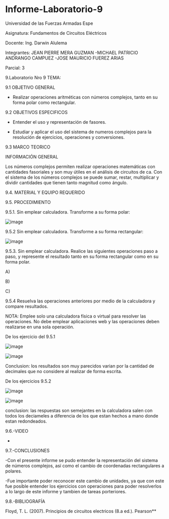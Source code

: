 # Informe-Laboratorio-9

Universidad de las Fuerzas Armadas Espe

Asignatura: Fundamentos de Circuitos Eléctricos

Docente: Ing. Darwin Alulema

Integrantes: JEAN PIERRE MERA GUZMAN -MICHAEL PATRICIO ANDRANGO CAMPUEZ -JOSE MAURICIO FUEREZ ARIAS

Parcial: 3

9.Laboratorio Nro 9 TEMA: 

9.1 OBJETIVO GENERAL

- Realizar operaciones aritméticas con números complejos, tanto en su forma polar como rectangular.

9.2 OBJETIVOS ESPECIFICOS

- Entender el uso y representación de fasores.

- Estudiar y aplicar el uso del sistema de numeros complejos para la resolución de ejercicios, operaciones y conversiones.

9.3 MARCO TEORICO

INFORMACIÓN GENERAL

Los números complejos permiten realizar operaciones matemáticas con cantidades fasoriales y son muy útiles en el análisis de circuitos de ca. Con el sistema de los números complejos se puede sumar, restar, multiplicar y dividir cantidades que tienen tanto magnitud como ángulo.

9.4.	MATERIAL Y EQUIPO REQUERIDO



9.5.	PROCEDIMIENTO

9.5.1.	Sin emplear calculadora. Transforme a su forma polar: 

![image](https://user-images.githubusercontent.com/104911658/220756805-63d3524a-f4eb-4227-a83c-71093c942824.png)

9.5.2 Sin emplear calculadora. Transforme a su forma rectangular: 

![image](https://user-images.githubusercontent.com/104911658/220756895-ad6712d5-5a65-4e1f-b492-9a9de8af39b3.png)

9.5.3. Sin emplear calculadora. Realice las siguientes operaciones paso a paso, y represente el resultado tanto en su forma rectangular como en su forma polar.

A)

B)

C)

9.5.4 Resuelva las operaciones anteriores por medio de la calculadora y compare resultados.

NOTA: Emplee solo una calculadora física o virtual para resolver las operaciones. No debe emplear aplicaciones web y las operaciones deben realizarse en una sola operación.

De los ejercicio del 9.5.1

![image](https://user-images.githubusercontent.com/104911658/220758592-4f77fda5-8bb1-4c7d-befe-8f7091767b5e.png)

![image](https://user-images.githubusercontent.com/104911658/220758626-9997c6aa-e065-4c86-9117-ec3f5014d7ba.png)

Conclusion: los resultados son muy parecidos varian por la cantidad de decimales que no considere al realizar de forma escrita.

De los ejercicios 9.5.2

![image](https://user-images.githubusercontent.com/104911658/220758807-306ca6e6-be16-4fa0-a9f8-0d687e51c01b.png)

![image](https://user-images.githubusercontent.com/104911658/220758755-3ef0b9cd-520d-483f-a465-36d093c39089.png)

conclusion: las respuestas son semejantes en la calculadora salen con todos los deciameles a diferencia de los que estan hechos a mano donde estan redondeados.

9.6.-VIDEO

-

9.7.-CONCLUSIONES

-Con el presente informe se pudo entender la representación del sistema de números complejos, así como el cambio de coordenadas rectangulares a polares.

-Fue importante poder reconocer este cambio de unidades, ya que con este fue posible entender los ejercicios con operaciones para poder resolverlos a lo largo de este informe y tambien de tareas porteriores.

9.8.-BIBLIOGRAFÍA

Floyd, T. L. (2007). Principios de circuitos electricos (8.a ed.). Pearson**

